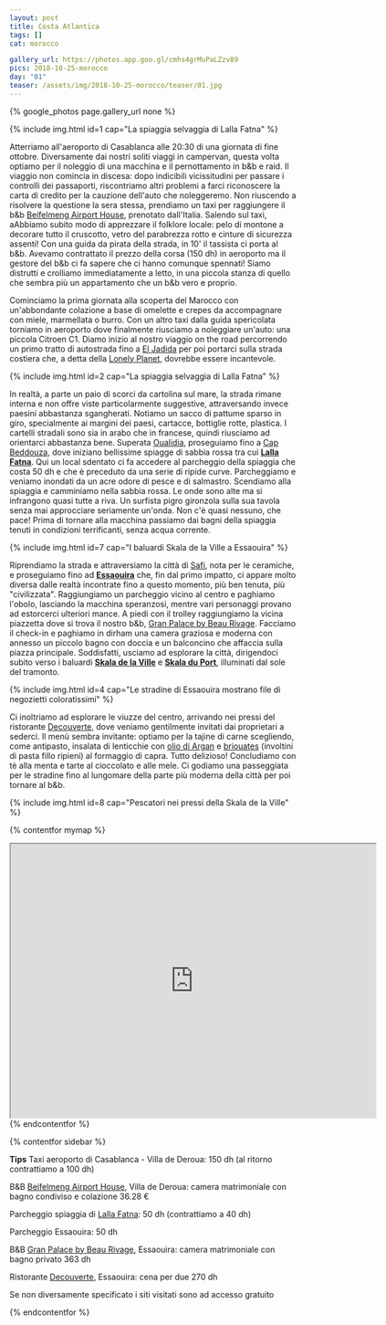 ```yaml
---
layout: post
title: Costa Atlantica
tags: []
cat: morocco

gallery_url: https://photos.app.goo.gl/cmhs4grMuPaLZzv89
pics: 2018-10-25-morocco
day: "01"
teaser: /assets/img/2018-10-25-morocco/teaser/01.jpg
---
```


{% google_photos page.gallery_url none %}

{% include img.html id=1 cap="La spiaggia selvaggia di Lalla Fatna" %}

Atterriamo all'aeroporto di Casablanca alle 20:30 di una giornata di fine ottobre. Diversamente dai nostri soliti viaggi in campervan, questa volta optiamo per il noleggio di una macchina e il pernottamento in b&b e raid. Il viaggio non comincia in discesa: dopo indicibili vicissitudini per passare i controlli dei passaporti, riscontriamo altri problemi a farci riconoscere la carta di credito per la cauzione dell'auto che noleggeremo. Non riuscendo a risolvere la questione la sera stessa, prendiamo un taxi per raggiungere il b&b [Beifelmeng Airport House](https://www.travelocity.com/Casablanca-Hotels-Beifeimeng-Airport-House.h27770423.Hotel-Information), prenotato dall'Italia. Salendo sul taxi, aAbbiamo subito modo di apprezzare il folklore locale: pelo di montone a decorare tutto il cruscotto, vetro del parabrezza rotto e cinture di sicurezza assenti! Con una guida da pirata della strada, in 10' il tassista ci porta al b&b. Avevamo contrattato il prezzo della corsa (150 dh) in aeroporto ma il gestore del b&b ci fa sapere che ci hanno comunque spennati! Siamo distrutti e crolliamo immediatamente a letto, in una piccola stanza di quello che sembra più un appartamento che un b&b vero e proprio.

Cominciamo la prima giornata alla scoperta del Marocco con un'abbondante colazione a base di omelette e crepes da accompagnare con miele, marmellata o burro. Con un altro taxi dalla guida spericolata torniamo in aeroporto dove finalmente riusciamo a noleggiare un'auto: una piccola Citroen C1. Diamo inizio al nostro viaggio on the road percorrendo un primo tratto di autostrada fino a [El Jadida](https://it.wikipedia.org/wiki/El_Jadida) per poi portarci sulla strada costiera che, a detta della [Lonely Planet](https://shop.lonelyplanetitalia.it/prodotto/guida-di-viaggio-marocco), dovrebbe essere incantevole.

{% include img.html id=2 cap="La spiaggia selvaggia di Lalla Fatna" %}

In realtà, a parte un paio di scorci da cartolina sul mare, la strada rimane interna e non offre viste particolarmente suggestive, attraversando invece paesini abbastanza sgangherati. Notiamo un sacco di pattume sparso in giro, specialmente ai margini dei paesi, cartacce, bottiglie rotte, plastica. I cartelli stradali sono sia in arabo che in francese, quindi riusciamo ad orientarci abbastanza bene. Superata [Oualidia](https://travelourplanet.com/destinations/africa-destinations/oualidia-spiaggia-e-laguna-il-mare-in-marocco), proseguiamo fino a [Cap Beddouza](https://beachsearcher.com/en/beach/504201152/cap-beddouza), dove iniziano bellissime spiagge di sabbia rossa tra cui [**Lalla Fatna**](https://visitmarrakech.com/it/annuncio/spiaggia-di-lalla-fatna-a/). Qui un local sdentato ci fa accedere al parcheggio della spiaggia che costa 50 dh e che è preceduto da una serie di ripide curve. Parcheggiamo e veniamo inondati da un acre odore di pesce e di salmastro. Scendiamo alla spiaggia e camminiamo nella sabbia rossa. Le onde sono alte ma si infrangono quasi tutte a riva. Un surfista pigro gironzola sulla sua tavola senza mai approcciare seriamente un'onda. Non c'è quasi nessuno, che pace! Prima di tornare alla macchina passiamo dai bagni della spiaggia tenuti in condizioni terrificanti, senza acqua corrente. 

{% include img.html id=7 cap="I baluardi Skala de la Ville a Essaouira" %}
 
Riprendiamo la strada e attraversiamo la città di [Safi](https://www.visitmorocco.com/en/travel/safi), nota per le ceramiche, e proseguiamo fino ad [**Essaouira**](https://www.marocco.org/cosa-vedere-marocco/essaouira/) che, fin dal primo impatto, ci appare molto diversa dalle realtà incontrate fino a questo momento, più ben tenuta, più "civilizzata". Raggiungiamo un parcheggio vicino al centro e paghiamo l'obolo, lasciando la macchina speranzosi, mentre vari personaggi provano ad estorcerci ulteriori mance. A piedi con il trolley raggiungiamo la vicina piazzetta dove si trova il nostro b&b, [Gran Palace by Beau Rivage](https://beau-rivage.essaouirahotels.net/it/). Facciamo il check-in e paghiamo in dirham una camera graziosa e moderna con annesso un piccolo bagno con doccia e un balconcino che affaccia sulla piazza principale. Soddisfatti, usciamo ad esplorare la città, dirigendoci subito verso i baluardi [**Skala de la Ville**](https://essaouiramorocco.org/skala-de-la-ville/) e [**Skala du Port**](https://www.lonelyplanet.com/morocco/the-atlantic-coast/essaouira/attractions/skala-du-port/a/poi-sig/439142/355504), illuminati dal sole del tramonto.

{% include img.html id=4 cap="Le stradine di Essaouira mostrano file di negozietti coloratissimi" %}

Ci inoltriamo ad esplorare le viuzze del centro, arrivando nei pressi del ristorante [Decouverte](https://www.facebook.com/people/Restaurant-La-D%C3%A9couverte-Essaouira/100057181041009/), dove veniamo gentilmente invitati dai proprietari a sederci. Il menù sembra invitante: optiamo per la tajine di carne scegliendo, come antipasto, insalata di lenticchie con [olio di Argan](https://it.wikipedia.org/wiki/Olio_di_argan#:~:text=L'olio%20di%20argan%20%C3%A8,propriet%C3%A0%20nutritive%2C%20cosmetiche%20e%20medicamentose.) e [briouates](https://fr.wikipedia.org/wiki/Briouate) (involtini di pasta fillo ripieni) al formaggio di capra. Tutto delizioso! Concludiamo con tè alla menta e tarte al cioccolato e alle mele. Ci godiamo una passeggiata per le stradine fino al lungomare della parte più moderna della città per poi tornare al b&b.

{% include img.html id=8 cap="Pescatori nei pressi della Skala de la Ville" %}

{% contentfor mymap %}
<iframe src="https://www.google.com/maps/d/embed?mid=1LMOQsMx0DYWa2qLaZoqwzz_eStMmjqUc&ehbc=2E312F" width="640" height="480"></iframe>
{% endcontentfor %}

{% contentfor sidebar %}

**Tips**
Taxi aeroporto di Casablanca - Villa de Deroua: 150 dh (al ritorno contrattiamo a 100 dh)

B&B [Beifelmeng Airport House](https://www.travelocity.com/Casablanca-Hotels-Beifeimeng-Airport-House.h27770423.Hotel-Information), Villa de Deroua: camera matrimoniale con bagno condiviso e colazione 36.28 €

Parcheggio spiaggia di [Lalla Fatna](https://visitmarrakech.com/it/annuncio/spiaggia-di-lalla-fatna-a/): 50 dh (contrattiamo a 40 dh)

Parcheggio Essaouira: 50 dh

B&B [Gran Palace by Beau Rivage](https://beau-rivage.essaouirahotels.net/it/), Essaouira: camera matrimoniale con bagno privato 363 dh

Ristorante [Decouverte](https://www.facebook.com/people/Restaurant-La-D%C3%A9couverte-Essaouira/100057181041009/), Essaouira: cena per due 270 dh

Se non diversamente specificato i siti visitati sono ad accesso gratuito

{% endcontentfor %}